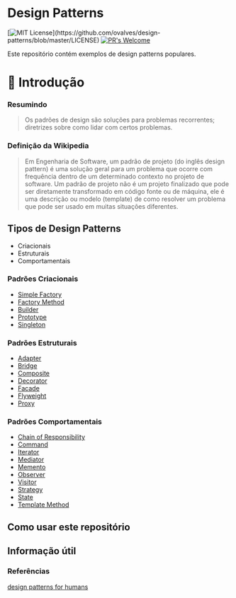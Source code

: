# Design Patterns

[![MIT License](https://img.shields.io/apm/l/atomic-design-ui.svg?)](https://github.com/ovalves/design-patterns/blob/master/LICENSE)
[![PR's Welcome](https://img.shields.io/badge/PRs-welcome-brightgreen.svg?style=flat)](http://makeapullrequest.com)

Este repositório contém exemplos de design patterns populares.

🚀 Introdução
=================

### Resumindo
> Os padrões de design são soluções para problemas recorrentes; diretrizes sobre como lidar com certos problemas.

### Definição da Wikipedia

> Em Engenharia de Software, um padrão de projeto (do inglês design pattern) é uma solução geral para um problema que ocorre com frequência dentro de um determinado contexto no projeto de software. Um padrão de projeto não é um projeto finalizado que pode ser diretamente transformado em código fonte ou de máquina, ele é uma descrição ou modelo (template) de como resolver um problema que pode ser usado em muitas situações diferentes.

Tipos de Design Patterns
-----------------

* Criacionais
* Estruturais
* Comportamentais

### Padrões Criacionais
* [Simple Factory](src/creational/SimpleFactory/README.md)
* [Factory Method](src/creational/FactoryMethod/README.md)
* [Builder](src/creational/Builder/README.md)
* [Prototype](src/creational/Prototype/README.md)
* [Singleton](src/creational/Singleton/README.md)

### Padrões Estruturais
* [Adapter](src/structural/Adapter/README.md)
* [Bridge](src/structural/Bridge/README.md)
* [Composite](src/structural/Composite/README.md)
* [Decorator](src/structural/Decorator/README.md)
* [Facade](src/structural/Facade/README.md)
* [Flyweight](src/structural/Flyweight/README.md)
* [Proxy](src/structural/Proxy/README.md)

### Padrões Comportamentais
* [Chain of Responsibility](src/behavioral/ChainOfResponsibility/README.md)
* [Command](src/behavioral/Command/README.md)
* [Iterator](src/behavioral/Iterator/README.md)
* [Mediator](src/behavioral/Mediator/README.md)
* [Memento](src/behavioral/Memento/README.md)
* [Observer](src/behavioral/Observer/README.md)
* [Visitor](src/behavioral/Visitor/README.md)
* [Strategy](src/behavioral/Strategy/README.md)
* [State](src/behavioral/State/README.md)
* [Template Method](src/behavioral/TemplateMethod/README.md)

## Como usar este repositório

## Informação útil

### Referências

[design patterns for humans](https://github.com/kamranahmedse/design-patterns-for-humans)
